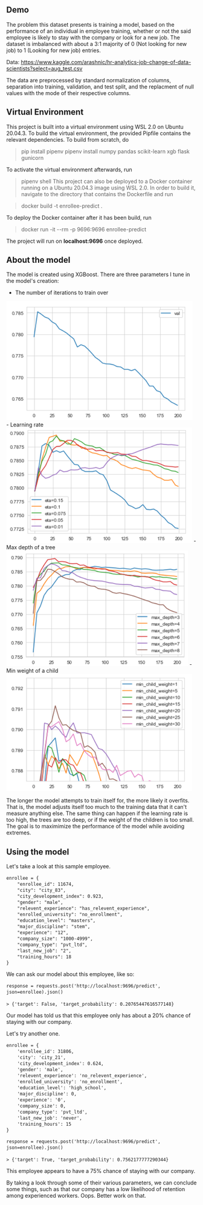 ## Demo

The problem this dataset presents is training a model, based on the performance of an individual in employee training, whether or not the said employee is likely to stay with the company or look for a new job. The dataset is imbalanced with about a 3:1 majority of 0 (Not looking for new job) to 1 (Looking for new job) entries.

Data: https://www.kaggle.com/arashnic/hr-analytics-job-change-of-data-scientists?select=aug_test.csv

The data are preprocessed by standard normalization of columns, separation into training, validation, and test split, and the replacment of null values with the mode of their respective columns.

## **Virtual Environment**
This project is built into a virtual environment using WSL 2.0 on Ubuntu 20.04.3. To build the virtual environment, the provided Pipfile contains the relevant dependencies. To build from scratch, do  

> pip install pipenv
> pipenv install numpy pandas scikit-learn xgb flask gunicorn

To activate the virtual environment afterwards, run 

> pipenv shell
This project can also be deployed to a Docker container running on a Ubuntu 20.04.3 image using WSL 2.0. In order to build it, navigate to the directory that contains the Dockerfile and run

> docker build -t enrollee-predict .

To deploy the Docker container after it has been build, run

> docker run -it --rm -p 9696:9696 enrollee-predict

The project will run on **localhost:9696** once deployed.

## About the model

The model is created using XGBoost. There are three parameters I tune in the model's creation: 
- The number of iterations to train over
<img src="\images\num_iter.PNG">
- Learning rate
<img src="\images\eta.PNG">
- Max depth of a tree
<img src="\images\max_depth.PNG">
- Min weight of a child
<img src="\images\min_child_weight.PNG">

The longer the model attempts to train itself for, the more likely it overfits. That is, the model adjusts itself too much to the training data that it can't measure anything else.
The same thing can happen if the learning rate is too high, the trees are too deep, or if the weight of the children is too small.
The goal is to maximimize the performance of the model while avoiding extremes.

## Using the model

Let's take a look at this sample employee.
```
enrollee = {
    "enrollee_id": 11674,
    "city": "city_83",
    "city_development_index": 0.923,
    "gender": "male",
    "relevent_experience": "has_relevent_experience",
    "enrolled_university": "no_enrollment",
    "education_level": "masters",
    "major_discipline": "stem",
    "experience": "12",
    "company_size": "1000-4999",
    "company_type": "pvt_ltd",
    "last_new_job": "2",
    "training_hours": 18
}
```
We can ask our model about this employee, like so:
```
response = requests.post('http://localhost:9696/predict', json=enrollee).json()

> {'target': False, 'target_probability': 0.20765447616577148}
```
Our model has told us that this employee only has about a 20% chance of staying with our company.

Let's try another one.
```
enrollee = {
    'enrollee_id': 31806,
    'city': 'city_21',
    'city_development_index': 0.624,
    'gender': 'male',
    'relevent_experience': 'no_relevent_experience',
    'enrolled_university': 'no_enrollment',
    'education_level': 'high_school',
    'major_discipline': 0,
    'experience': '0',
    'company_size': 0,
    'company_type': 'pvt_ltd',
    'last_new_job': 'never',
    'training_hours': 15
}
```
```
response = requests.post('http://localhost:9696/predict', json=enrollee).json()

> {'target': True, 'target_probability': 0.7562177777290344}
```
This employee appears to have a 75% chance of staying with our company.

By taking a look through some of their various parameters, we can conclude some things, such as that our company has a low likelihood of retention among experienced workers. Oops. Better work on that.
